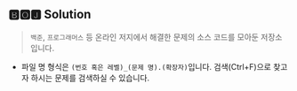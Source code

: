 ## 🅱🅾🅹 Solution

> `백준`, `프로그래머스` 등 온라인 저지에서 해결한 문제의 소스 코드를 모아둔 저장소입니다.

* 파일 명 형식은 `(번호 혹은 레벨)_(문제 명).(확장자)`입니다. 검색(Ctrl+F)으로 찾고자 하시는 문제를 검색하실 수 있습니다.
